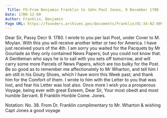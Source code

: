 ```yaml
---
 Title: FO-From Benjamin Franklin to John Paul Jones, 9 December 1780
Date: 1780-12-09
Author: Franklin, Benjamin
Page URL: https://founders.archives.gov/documents/Franklin/01-34-02-0092
---
```


Dear Sir,
Passy Decr 9. 1780.
I wrote to you per last Post, under Cover to M. Moylan. With this you will receive another letter or two for America. I have just received yours of the 4th. I am sorry you waited for the Pacquets by Mr Gourlade as they only contained News Papers; but you could not know that. A Gentleman who says he is to sail with you sets off tomorrow, and will carry some more Parcels of News Papers, which are too bulky for the Post. Be so good as to remember me affectionately to Mr Wharton, and tell him I am still in his Gouty Shoes, which I have worn this Week past; and thank him for the Comfort of them. I wrote to him with the Letter to you that was lost, and fear his Letter was lost also. Once more I wish you a prosperous Voyage, being ever with great Esteem, Dear Sir, Your most obedt and most humble Servant.
B Franklin
Honble Come. Jones.
  
Notation: No. 38. From Dr. Franklin complimentary to Mr. Wharton & wishing Capt Jones a good voyage


